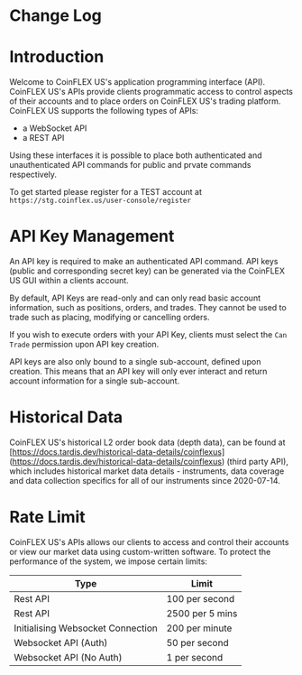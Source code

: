 # Change Log


# Introduction

Welcome to CoinFLEX US's application programming interface (API). CoinFLEX US's APIs provide clients programmatic access to control aspects of their accounts and to place orders on CoinFLEX US's trading platform. CoinFLEX US supports the following types of APIs:

* a WebSocket API
* a REST API

Using these interfaces it is possible to place both authenticated and unauthenticated API commands for public and prvate commands respectively.

To get started please register for a TEST account at `https://stg.coinflex.us/user-console/register`


# API Key Management

An API key is required to make an authenticated API command.  API keys (public and corresponding secret key) can be generated via the CoinFLEX US GUI within a clients account. 

By default, API Keys are read-only and can only read basic account information, such as positions, orders, and trades. They cannot be used to trade such as placing, modifying or cancelling orders.

If you wish to execute orders with your API Key, clients must select the `Can Trade` permission upon API key creation.

API keys are also only bound to a single sub-account, defined upon creation. This means that an API key will only ever interact and return account information for a single sub-account.

# Historical Data

CoinFLEX US's historical L2 order book data (depth data), can be found at [https://docs.tardis.dev/historical-data-details/coinflexus] (https://docs.tardis.dev/historical-data-details/coinflexus) (third party API), which includes historical market data details - instruments, data coverage and data collection specifics for all of our instruments since 2020-07-14.

# Rate Limit

CoinFLEX US's APIs allows our clients to access and control their accounts or view our market data using custom-written software. To protect the performance of the system, we impose certain limits:

Type                              |                            Limit |
--------------------------------- | -------------------------------- |
Rest API                          |                   100 per second |
Rest API                          |                  2500 per 5 mins |
Initialising Websocket Connection |                   200 per minute |
Websocket API (Auth)              |                    50 per second |
Websocket API (No Auth)           |                     1 per second |

